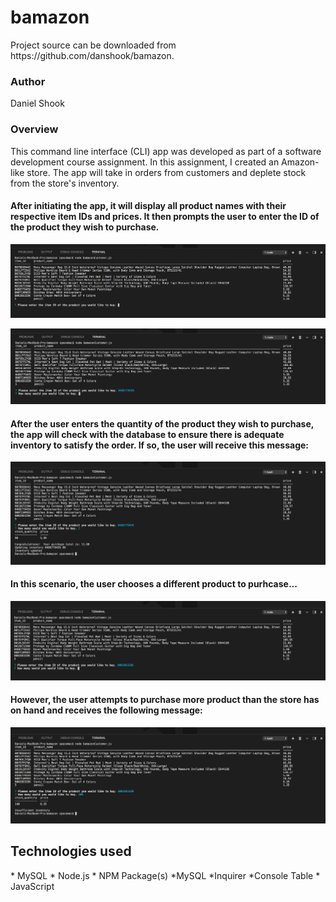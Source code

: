 <h1>bamazon</h1>

<p>Project source can be downloaded from https://github.com/danshook/bamazon.

<h3>Author</h3>

Daniel Shook

<h3>Overview</h3>
This command line interface (CLI) app was developed as part of a software development course assignment. In this assignment, I created an Amazon-like store. The app will take in orders from customers and deplete stock from the store's inventory.
<br>
<h4>After initiating the app, it will display all product names with their respective item IDs and prices. It then prompts the user to enter the ID of the product they wish to purchase.</h4>

![](images/1.png)

![](images/2.png)

<h4>After the user enters the quantity of the product they wish to purchase, the app will check with the database to ensure there is adequate inventory to satisfy the order. If so, the user will receive this message:</h4>

![](images/3.png)

<h4>In this scenario, the user chooses a different product to purhcase...</h4>

![](images/4.png)

<h4>However, the user attempts to purchase more product than the store has on hand and receives the following message:</h4>

![](images/5.png)

<h2>Technologies used</h2>
* MySQL
* Node.js
* NPM Package(s)
    *MySQL
    *Inquirer
    *Console Table
* JavaScript
